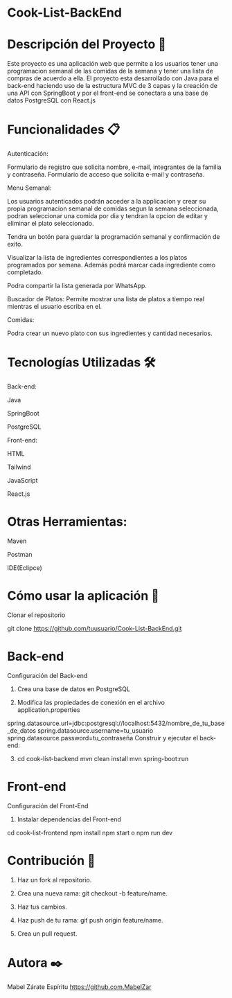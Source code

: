 # Cook-List-BackEnd  

# Descripción del Proyecto 📖   
Este proyecto es una aplicación web que permite a los usuarios tener una programacion semanal de las comidas de la semana  y tener una lista de compras de acuerdo a ella. El proyecto esta desarrollado con Java para el back-end haciendo uso de la estructura MVC de 3 capas y la creación de una API con SpringBoot y por el front-end se conectara a una base de datos PostgreSQL con React.js  

# Funcionalidades 📋    

Autenticación:   

Formulario de registro que solicita nombre, e-mail, integrantes de la familia y contraseña. Formulario de acceso que solicita e-mail y contraseña.  

Menu Semanal:  

Los usuarios autenticados podrán acceder a la applicacion y crear su propia programacion semanal de comidas segun la semana seleccionada, podran seleccionar una comida por dia y tendran la opcion de editar y eliminar el plato seleccionado.  

Tendra un botón para guardar la programación semanal y confirmación de exito.  

Visualizar la lista de ingredientes correspondientes a los platos programados por semana. Además podrá marcar cada ingrediente como completado.  

Podra compartir la lista generada por WhatsApp.  

Buscador de Platos: Permite mostrar una lista de platos a tiempo real mientras el usuario escriba en el.  

Comidas:  

Podra crear un nuevo plato con sus ingredientes y cantidad necesarios.   

# Tecnologías Utilizadas 🛠️  

Back-end:  

Java  

SpringBoot  

PostgreSQL  
 

Front-end: 

HTML  

Tailwind  

JavaScript  

React.js  

# Otras Herramientas:    

Maven    

Postman

IDE(Eclipce)  

# Cómo usar la aplicación 🔧  

Clonar el repositorio  

git clone https://github.com/tuusuario/Cook-List-BackEnd.git  

# Back-end  

 Configuración del Back-end  

1. Crea una base de datos en PostgreSQL  

2. Modifica las propiedades de conexión en el archivo application.properties  

spring.datasource.url=jdbc:postgresql://localhost:5432/nombre_de_tu_base_de_datos spring.datasource.username=tu_usuario spring.datasource.password=tu_contraseña Construir y ejecutar el back-end:  

3. cd cook-list-backend mvn clean install mvn spring-boot:run  

# Front-end  

Configuración del Front-End  

1. Instalar dependencias del Front-end  

cd cook-list-frontend npm install npm start o npm run dev   

# Contribución 🤝   

1. Haz un fork al repositorio.  

2. Crea una nueva rama: git checkout -b feature/name.  

3. Haz tus cambios.  

4. Haz push de tu rama: git push origin feature/name.  

5. Crea un pull request.  

# Autora ✒️   
 
Mabel Zárate Espíritu https://github.com.MabelZar  


